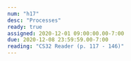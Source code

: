 ```yaml
---
num: "h17"
desc: "Processes"
ready: true
assigned: 2020-12-01 09:00:00.00-7:00
due: 2020-12-08 23:59:59.00-7:00
reading: "CS32 Reader (p. 117 - 146)"
---
```

